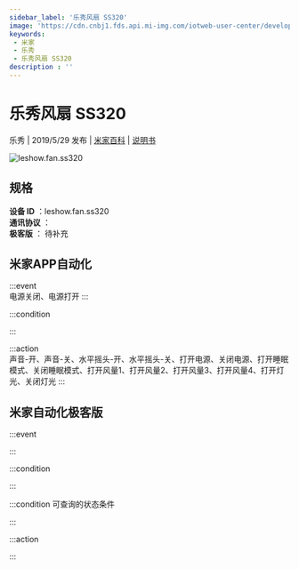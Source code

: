 ```yaml
---
sidebar_label: '乐秀风扇 SS320'
image: 'https://cdn.cnbj1.fds.api.mi-img.com/iotweb-user-center/developer_1679047578498Mw7MaFu1.png?GalaxyAccessKeyId=AKVGLQWBOVIRQ3XLEW&Expires=9223372036854775807&Signature=wIWBpbCPuc0ovlz07z404oxlS7I='
keywords: 
 - 米家
 - 乐秀
 - 乐秀风扇 SS320
description : ''
---
```

# 乐秀风扇 SS320

乐秀 | 2019/5/29 发布 | [米家百科](https://home.mi.com/webapp/content/baike/product/index.html?model=leshow.fan.ss320) | [说明书](https://home.mi.com/views/introduction.html?model=leshow.fan.ss320&region=cn)

![leshow.fan.ss320](https://cdn.cnbj1.fds.api.mi-img.com/iotweb-user-center/developer_1679047578498Mw7MaFu1.png?GalaxyAccessKeyId=AKVGLQWBOVIRQ3XLEW&Expires=9223372036854775807&Signature=wIWBpbCPuc0ovlz07z404oxlS7I=)

## 规格  
> 
**设备 ID** ：leshow.fan.ss320  
**通讯协议** ：  
**极客版**  ： 待补充 


## 米家APP自动化  

:::event  
电源关闭、电源打开
:::

:::condition  

:::

:::action   
声音-开、声音-关、水平摇头-开、水平摇头-关、打开电源、关闭电源、打开睡眠模式、关闭睡眠模式、打开风量1、打开风量2、打开风量3、打开风量4、打开灯光、关闭灯光
:::

## 米家自动化极客版  

:::event  

:::

:::condition  

:::

:::condition 可查询的状态条件  

:::

:::action  

:::

        
